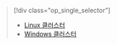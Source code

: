 > [!div class="op_single_selector"]
> * [Linux 클러스터](../articles/hdinsight/hdinsight-use-oozie-linux-mac.md)
> * [Windows 클러스터](../articles/hdinsight/hdinsight-use-oozie.md)
> 
> 

